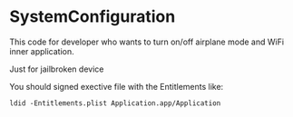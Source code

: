 SystemConfiguration
===================

This code for developer who wants to turn on/off airplane mode and WiFi inner application.

Just for jailbroken device

You should signed exective file with the Entitlements like:

	ldid -Entitlements.plist Application.app/Application
